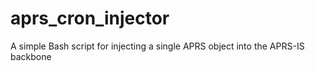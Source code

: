 # aprs_cron_injector
A simple Bash script for injecting a single APRS object into the APRS-IS backbone
